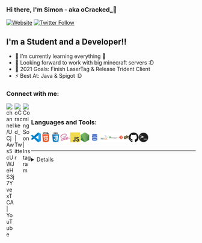 ### Hi there, I'm Simon - aka oCracked_👋

[![Website](https://img.shields.io/website?label=TridentClient.com&style=for-the-badge&url=https%3A%2F%2Fcodestackr.com)](https://Tridentclient.com)
[![Twitter Follow](https://img.shields.io/twitter/follow/oCracked_?color=1DA1F2&logo=twitter&style=for-the-badge)](https://twitter.com/intent/follow?original_referer=https%3A%2F%2Fgithub.com%2FcodeSTACKr&screen_name=oCracked_)

## I'm a Student and a Developer!!

- 🌱 I’m currently learning everything 🤣
- 👯 Looking forward to work with big minecraft servers :D
- 🥅 2021 Goals: Finish LaserTag & Release Trident Client
- ⚡ Best At: Java & Spigot :D

### Connect with me:

[<img align="left" alt="channel/UCjAws5cUWJeHS3j7YvexTCA | YouTube" width="22px" src="https://cdn.jsdelivr.net/npm/simple-icons@v3/icons/youtube.svg" />][youtube]
[<img align="left" alt="oCracked_ | Twitter" width="22px" src="https://cdn.jsdelivr.net/npm/simple-icons@v3/icons/twitter.svg" />][twitter]
[<img align="left" alt="ComingSoon | Instagram" width="22px" src="https://cdn.jsdelivr.net/npm/simple-icons@v3/icons/instagram.svg" />][instagram]

<br />

### Languages and Tools:

<img align="left" alt="Visual Studio Code" width="26px" src="https://raw.githubusercontent.com/github/explore/80688e429a7d4ef2fca1e82350fe8e3517d3494d/topics/visual-studio-code/visual-studio-code.png" />
<img align="left" alt="HTML5" width="26px" src="https://raw.githubusercontent.com/github/explore/80688e429a7d4ef2fca1e82350fe8e3517d3494d/topics/html/html.png" />
<img align="left" alt="CSS3" width="26px" src="https://raw.githubusercontent.com/github/explore/80688e429a7d4ef2fca1e82350fe8e3517d3494d/topics/css/css.png" />
<img align="left" alt="Sass" width="26px" src="https://raw.githubusercontent.com/github/explore/80688e429a7d4ef2fca1e82350fe8e3517d3494d/topics/sass/sass.png" />
<img align="left" alt="JavaScript" width="26px" src="https://raw.githubusercontent.com/github/explore/80688e429a7d4ef2fca1e82350fe8e3517d3494d/topics/javascript/javascript.png" />
<img align="left" alt="Node.js" width="26px" src="https://raw.githubusercontent.com/github/explore/80688e429a7d4ef2fca1e82350fe8e3517d3494d/topics/nodejs/nodejs.png" />
<img align="left" alt="SQL" width="26px" src="https://raw.githubusercontent.com/github/explore/80688e429a7d4ef2fca1e82350fe8e3517d3494d/topics/sql/sql.png" />
<img align="left" alt="MySQL" width="26px" src="https://raw.githubusercontent.com/github/explore/80688e429a7d4ef2fca1e82350fe8e3517d3494d/topics/mysql/mysql.png" />
<img align="left" alt="MongoDB" width="26px" src="https://raw.githubusercontent.com/github/explore/80688e429a7d4ef2fca1e82350fe8e3517d3494d/topics/mongodb/mongodb.png" />
<img align="left" alt="Git" width="26px" src="https://raw.githubusercontent.com/github/explore/80688e429a7d4ef2fca1e82350fe8e3517d3494d/topics/git/git.png" />
<img align="left" alt="GitHub" width="26px" src="https://raw.githubusercontent.com/github/explore/78df643247d429f6cc873026c0622819ad797942/topics/github/github.png" />
<img align="left" alt="Terminal" width="26px" src="https://raw.githubusercontent.com/github/explore/80688e429a7d4ef2fca1e82350fe8e3517d3494d/topics/terminal/terminal.png" />

<br />
<br />

---

<details>
![oCracked_'s GitHub Stats](https://github-readme-stats.vercel.app/api?username=Simon121k&count_private=true&hide=stars,issues&theme=tokyonight)
<br>
![Top Langs](https://github-readme-stats.vercel.app/api/top-langs/?username=Simon121k&theme=tokyonight)
</details>

[twitter]: https://twitter.com/oCracked_
[youtube]: https://youtube.com/channel/UCjAws5cUWJeHS3j7YvexTCA
[instagram]: https://instagram.com/ComingSoon
